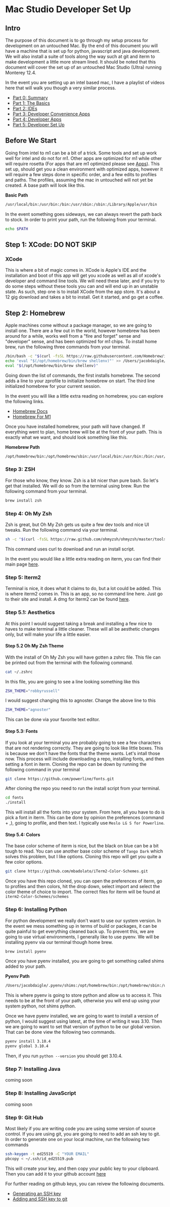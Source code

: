 # Mac Studio Developer Set Up

## Intro
The purpose of this document is to go through my setup process for development on an untouched Mac.
By the end of this document you will have a machine that is set up for python, javascript and java development.
We will also install a suite of tools along the way such at git and iterm to make development a little more stream lined.
It should be noted that this document will cover the set up of an untouched Mac Studio (Ultra) running Monterey 12.4.

In the event you are setting up an intel based mac, I have a playlist of videos here that will walk you though a very similar process.

* [Part 0: Summary](https://www.youtube.com/watch?v=Lgp8fwM-M38)
* [Part 1: The Basics](https://www.youtube.com/watch?v=8TZYsQkhXwc&t=4s)
* [Part 2: IDEs](https://www.youtube.com/watch?v=rMD1JW6DpkM)
* [Part 3: Developer Convenience Apps](https://www.youtube.com/watch?v=tiwwI1zw6ng)
* [Part 4: Developer Apps](https://www.youtube.com/watch?v=2yQd-2uUzao)
* [Part 5: Developer Set Up](https://www.youtube.com/watch?v=hXfegfi824k)


## Before We Start
Going from intel to m1 can be a bit of a trick. Some tools and set up work well for intel and do not for m1. Other apps are optimized for m1 while other will require rosetta (For apps that are m1 optimized please see [Apps](APPLICATION.md)).
This set up, should get you a clean environment with optimized apps, however it will require a few steps done in specific order, and a few edits to profiles and paths.
The profiles, assuming the mac in untouched will not yet be created. A base path will look like this.

**Basic Path**
```bash
/usr/local/bin:/usr/bin:/bin:/usr/sbin:/sbin:/Library/Apple/usr/bin
```

In the event something goes sideways, we can always revert the path back to stock.
In order to print your path, run the following from your terminal.
```bash
echo $PATH
```

## Step 1: XCode: DO NOT SKIP
### XCode
This is where a bit of magic comes in. XCode is Apple's IDE and the installation and boot of this app will get you xcode as well as all of xcode's developer and command line tools. We will need these later, and if you try to do some steps without these tools you can and will end up in an unstable state.
As such, step one is to install XCode from the app store. It's about a 12 gig download and takes a bit to install. Get it started, and go get a coffee.

## Step 2: Homebrew
Apple machines come without a package manager, so we are going to install one. There are a few out in the world, however homebrew has been around for a while, works well from a "fire and forget" sense and "developer" sense, and has been optimized for m1 chips.
To install home brew, run the following three commands from your terminal.
```bash
/bin/bash -c "$(curl -fsSL https://raw.githubusercontent.com/Homebrew/install/HEAD/install.sh)"
echo 'eval "$(/opt/homebrew/bin/brew shellenv)"' >> /Users/jacobdaigle/.zprofile
eval "$(/opt/homebrew/bin/brew shellenv)"
```

Going down the list of commands, the first installs homebrew. The second adds a line to your zprofile to initialize homebrew on start. The third line initialized homebrew for your current session.

In the event you will like a little extra reading on homebrew, you can explore the following links.
* [Homebrew Docs](https://docs.brew.sh/)
* [Homebrew For M1](https://mac.install.guide/homebrew/index.html)

Once you have installed homebrew, your path will have changed. If everything went to plan, home brew will be at the front of your path. This is exactly what we want, and should look something like this.

**Homebrew Path**
```bash
/opt/homebrew/bin:/opt/homebrew/sbin:/usr/local/bin:/usr/bin:/bin:/usr/sbin:/sbin:/Library/Apple/usr/bin
```

### Step 3: ZSH
For those who know, they know. Zsh is a bit nicer than pure bash. So let's get that installed. We will do so from the terminal using brew.
Run the following command from your terminal.
```bash
brew install zsh
```

### Step 4: Oh My Zsh
Zsh is great, but Oh My Zsh gets us quite a few dev tools and nice UI tweaks. Run the following command via your terminal.
```bash
sh -c "$(curl -fsSL https://raw.github.com/ohmyzsh/ohmyzsh/master/tools/install.sh)"
```
This command uses curl to download and run an install script.

In the event you would like a little extra reading on iterm, you can find their main page [here](https://ohmyz.sh/#install).

### Step 5: Iterm2
Terminal is nice, it does what it claims to do, but a lot could be added. This is where iterm2 comes in. This is an app, so no command line here. Just go to their site and install.
A dmg for Iterm2 can be found [here](https://iterm2.com/).



### Step 5.1: Aesthetics
At this point I would suggest taking a break and installing a few nice to haves to make terminal a little cleaner.
These will all be aesthetic changes only, but will make your life a little easier.

#### Step 5.2 Oh My Zsh Theme
With the install of Oh My Zsh you will have gotten a zshrc file. This file can be printed out from the terminal with the following command.
```bash
cat ~/.zshrc
```
In this file, you are going to see a line looking something like this
```bash
ZSH_THEME="robbyrussell"
```
I would suggest changing this to agnoster. Change the above line to this
```bash
ZSH_THEME="agnoster"
```
This can be done via your favorite text editor.

#### Step 5.3: Fonts
If you look at your terminal you are probably going to see a few characters that are not rendering correctly. They are going to look like little boxes. This is because we don't have the fonts that the theme wants. Let's intall those now.
This process will include downloading a repo, installing fonts, and then setting a font in iterm.
Cloning the repo can be down by running the following command in your terminal
```bash
git clone https://github.com/powerline/fonts.git
```
After cloning the repo you need to run the install script from your terminal.
```bash
cd fonts
./install
```
This will install all the fonts into your system. From here, all you have to do is pick a font in iterm. This can be done by opinion the preferences (command + ,), going to profile, and then text.
I typically use `Meslo LG S for Powerline`.

#### Step 5.4: Colors
The base color scheme of iterm is nice, but the black on blue can be a bit tough to read. You can use another base color scheme of `Tango Dark` which solves this problem, but I like options.
Cloning this repo will get you quite a few color options.
```bash
git clone https://github.com/mbadolato/iTerm2-Color-Schemes.git
```
Once you have this repo cloned, you can open the preferences of iterm, go to profiles and then colors, hit the drop down, select import and select the color theme of choice to import.
The correct files for iterm will be found at `iterm2-Color-Schemes/schemes`

### Step 6: Installing Python
For python development we really don't want to use our system version. In the event we mess something up in terms of build or packages, it can be quite painful to get everything cleaned back up. To prevent this, we are going to use virtual environments, I generally like to use pyenv.
We will be installing pyenv via our terminal though home brew.
```bash
brew install pyenv
```
Once you have pyenv installed, you are going to get something called shims added to your path.

**Pyenv Path**
```bash
/Users/jacobdaigle/.pyenv/shims:/opt/homebrew/bin:/opt/homebrew/sbin:/usr/local/bin:/usr/bin:/bin:/usr/sbin:/sbin:/Library/Apple/usr/bin
```
This is where pyenv is going to store python and allow us to access it. This needs to be at the front of your path, otherwise you will end up using your system python, not shims python.

Once we have pyenv installed, we are going to want to install a version of python, I would suggest using latest, at the time of writing it was 3.10. Then we are going to want to set that version of python to be our global version. That can be done view the following two commands.
```bash
pyenv install 3.10.4
pyenv global 3.10.4
```

Then, if you run `python --version` you should get 3.10.4. 
### Step 7: Installing Java
coming soon
### Step 8: Installing JavaScript
coming soon

### Step 9: Git Hub
Most likely if you are writing code you are using some version of source control. If you are using git, you are going to need to add an ssh key to git.
In order to generate one on your local machine, run the following two commands
```bash
ssh-keygen -t ed25519 -C "YOUR EMAIL"
pbcopy < ~/.ssh/id_ed25519.pub
```
This will create your key, and then copy your public key to your clipboard. 
Then you can add it to your github account [here](https://github.com/settings/keys)

For further reading on github keys, you can reivew the following documents.
* [Generating an SSH key](https://docs.github.com/en/authentication/connecting-to-github-with-ssh/generating-a-new-ssh-key-and-adding-it-to-the-ssh-agent)
* [Adding and SSH key to git](https://docs.github.com/en/authentication/connecting-to-github-with-ssh/adding-a-new-ssh-key-to-your-github-account)